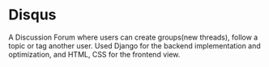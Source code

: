 # Disqus
A Discussion Forum where users can create groups(new threads), follow a topic or tag another user.
Used Django for the backend implementation and optimization, and HTML, CSS for the frontend view.
